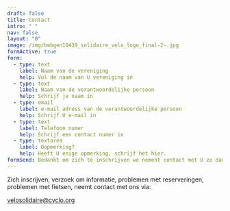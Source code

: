 ```yaml
---
draft: false
title: Contact
intro: " "
nav: false
layout: "0"
image: /img/bmbgen10439_solidaire_velo_logo_final-2-.jpg
formActive: true
form:
  - type: text
    label: Naam van de vereniging
    help: Vul de naam van U vereniging in
  - type: text
    label: Naam van de verantwoordelijke persoon
    help: Schrijf je naam in
  - type: email
    label: e-mail adress van de verantwoordelijke persoon
    help: Schrijf U e-mail in
  - type: text
    label: Telefoon numer
    help: Schrijf een contact numer in
  - type: textarea
    label: Oopmerking?
    help: Heeft U enige opmerking, schrijf het hier.
formSend: Bedankt om zich te inschrijven we nement contact met U zo dadelijk.
---
```

Zich inscrijven, verzoek om informatie, problemen met reserveringen, problemen met fietsen, neemt contact met ons via:

velosolidaire@cyclo.org